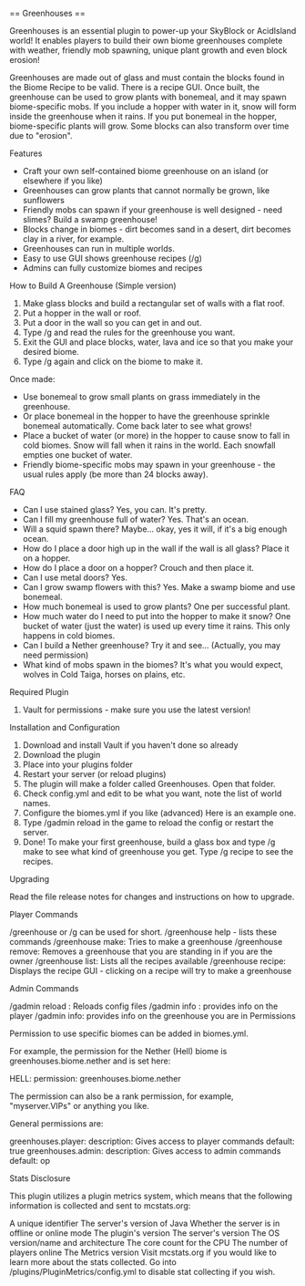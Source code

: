== Greenhouses ==

Greenhouses is an essential plugin to power-up your SkyBlock or AcidIsland world! It enables players to build their own biome greenhouses complete with weather, friendly mob spawning, unique plant growth and even block erosion!

Greenhouses are made out of glass and must contain the blocks found in the Biome Recipe to be valid. There is a recipe GUI. Once built, the greenhouse can be used to grow plants with bonemeal, and it may spawn biome-specific mobs. If you include a hopper with water in it, snow will form inside the greenhouse when it rains. If you put bonemeal in the hopper, biome-specific plants will grow. Some blocks can also transform over time due to "erosion".

Features

* Craft your own self-contained biome greenhouse on an island (or elsewhere if you like)
* Greenhouses can grow plants that cannot normally be grown, like sunflowers
* Friendly mobs can spawn if your greenhouse is well designed - need slimes? Build a swamp greenhouse!
* Blocks change in biomes - dirt becomes sand in a desert, dirt becomes clay in a river, for example.
* Greenhouses can run in multiple worlds.
* Easy to use GUI shows greenhouse recipes (/g)
* Admins can fully customize biomes and recipes

How to Build A Greenhouse (Simple version)

1. Make glass blocks and build a rectangular set of walls with a flat roof.
2. Put a hopper in the wall or roof.
3. Put a door in the wall so you can get in and out.
4. Type /g and read the rules for the greenhouse you want.
5. Exit the GUI and place blocks, water, lava and ice so that you make your desired biome.
6. Type /g again and click on the biome to make it.

Once made:

* Use bonemeal to grow small plants on grass immediately in the greenhouse.
* Or place bonemeal in the hopper to have the greenhouse sprinkle bonemeal automatically. Come back later to see what grows!
* Place a bucket of water (or more) in the hopper to cause snow to fall in cold biomes. Snow will fall when it rains in the world. Each snowfall empties one bucket of water.
* Friendly biome-specific mobs may spawn in your greenhouse - the usual rules apply (be more than 24 blocks away).

FAQ

* Can I use stained glass? Yes, you can. It's pretty.
* Can I fill my greenhouse full of water? Yes. That's an ocean.
* Will a squid spawn there? Maybe... okay, yes it will, if it's a big enough ocean.
* How do I place a door high up in the wall if the wall is all glass? Place it on a hopper.
* How do I place a door on a hopper? Crouch and then place it.
* Can I use metal doors? Yes.
* Can I grow swamp flowers with this? Yes. Make a swamp biome and use bonemeal.
* How much bonemeal is used to grow plants? One per successful plant.
* How much water do I need to put into the hopper to make it snow? One bucket of water (just the water) is used up every time it rains. This only happens in cold biomes.
* Can I build a Nether greenhouse? Try it and see... (Actually, you may need permission)
* What kind of mobs spawn in the biomes? It's what you would expect, wolves in Cold Taiga, horses on plains, etc.

Required Plugin

1. Vault for permissions - make sure you use the latest version!

Installation and Configuration

1. Download and install Vault if you haven't done so already
2. Download the plugin
3. Place into your plugins folder
4. Restart your server (or reload plugins)
5. The plugin will make a folder called Greenhouses. Open that folder.
6. Check config.yml and edit to be what you want, note the list of world names.
7. Configure the biomes.yml if you like (advanced) Here is an example one.
8. Type /gadmin reload in the game to reload the config or restart the server.
9. Done! To make your first greenhouse, build a glass box and type /g make to see what kind of greenhouse you get. Type /g recipe to see the recipes.

Upgrading

Read the file release notes for changes and instructions on how to upgrade.

Player Commands

/greenhouse or /g can be used for short.
/greenhouse help - lists these commands
/greenhouse make: Tries to make a greenhouse
/greenhouse remove: Removes a greenhouse that you are standing in if you are the owner
/greenhouse list: Lists all the recipes available
/greenhouse recipe: Displays the recipe GUI - clicking on a recipe will try to make a greenhouse

Admin Commands

/gadmin reload : Reloads config files
/gadmin info <player>: provides info on the player
/gadmin info: provides info on the greenhouse you are in
Permissions

Permission to use specific biomes can be added in biomes.yml.

For example, the permission for the Nether (Hell) biome is greenhouses.biome.nether and is set here:

 HELL:
    permission: greenhouses.biome.nether

The permission can also be a rank permission, for example, "myserver.VIPs" or anything you like.

General permissions are:

  greenhouses.player:
     description: Gives access to player commands
     default: true
  greenhouses.admin:
     description: Gives access to admin commands
     default: op

Stats Disclosure

This plugin utilizes a plugin metrics system, which means that the following information is collected and sent to mcstats.org:

A unique identifier
The server's version of Java
Whether the server is in offline or online mode
The plugin's version
The server's version
The OS version/name and architecture
The core count for the CPU
The number of players online
The Metrics version
Visit mcstats.org if you would like to learn more about the stats collected. Go into /plugins/PluginMetrics/config.yml to disable stat collecting if you wish.